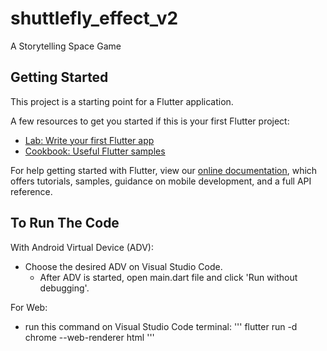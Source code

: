 # shuttlefly_effect_v2

A Storytelling Space Game

## Getting Started

This project is a starting point for a Flutter application.

A few resources to get you started if this is your first Flutter project:

- [Lab: Write your first Flutter app](https://flutter.dev/docs/get-started/codelab)
- [Cookbook: Useful Flutter samples](https://flutter.dev/docs/cookbook)

For help getting started with Flutter, view our
[online documentation](https://flutter.dev/docs), which offers tutorials,
samples, guidance on mobile development, and a full API reference.

## To Run The Code

With Android Virtual Device (ADV):
- Choose the desired ADV on Visual Studio Code.
   - After ADV is started, open main.dart file and click 'Run without debugging'.

For Web:
- run this command on Visual Studio Code terminal:
'''
flutter run -d chrome --web-renderer html
'''
